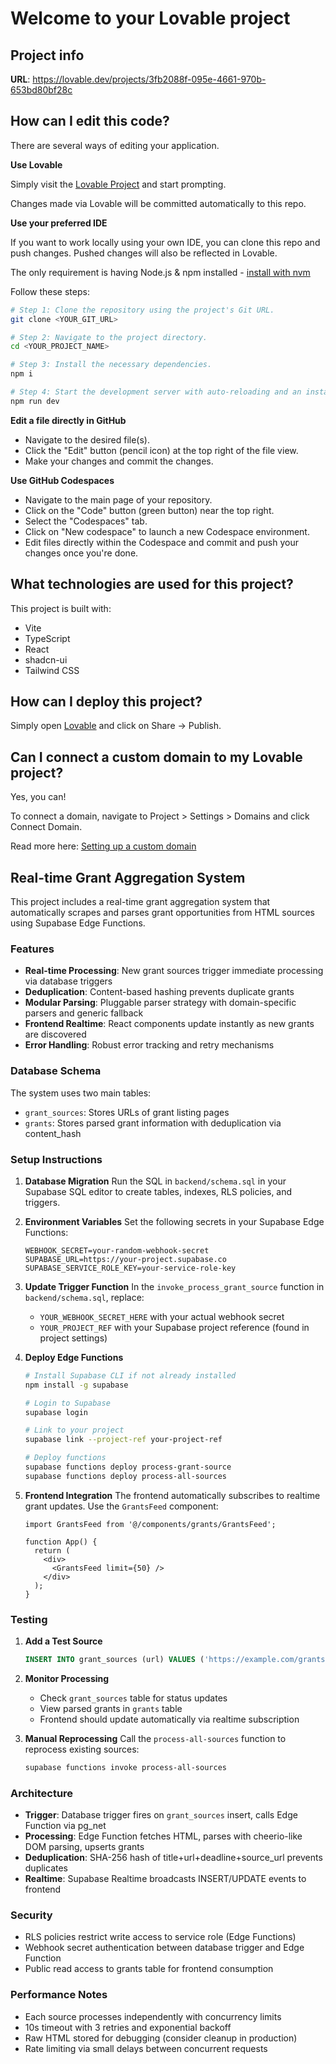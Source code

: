 # Welcome to your Lovable project

## Project info

**URL**: https://lovable.dev/projects/3fb2088f-095e-4661-970b-653bd80bf28c

## How can I edit this code?

There are several ways of editing your application.

**Use Lovable**

Simply visit the [Lovable Project](https://lovable.dev/projects/3fb2088f-095e-4661-970b-653bd80bf28c) and start prompting.

Changes made via Lovable will be committed automatically to this repo.

**Use your preferred IDE**

If you want to work locally using your own IDE, you can clone this repo and push changes. Pushed changes will also be reflected in Lovable.

The only requirement is having Node.js & npm installed - [install with nvm](https://github.com/nvm-sh/nvm#installing-and-updating)

Follow these steps:

```sh
# Step 1: Clone the repository using the project's Git URL.
git clone <YOUR_GIT_URL>

# Step 2: Navigate to the project directory.
cd <YOUR_PROJECT_NAME>

# Step 3: Install the necessary dependencies.
npm i

# Step 4: Start the development server with auto-reloading and an instant preview.
npm run dev
```

**Edit a file directly in GitHub**

- Navigate to the desired file(s).
- Click the "Edit" button (pencil icon) at the top right of the file view.
- Make your changes and commit the changes.

**Use GitHub Codespaces**

- Navigate to the main page of your repository.
- Click on the "Code" button (green button) near the top right.
- Select the "Codespaces" tab.
- Click on "New codespace" to launch a new Codespace environment.
- Edit files directly within the Codespace and commit and push your changes once you're done.

## What technologies are used for this project?

This project is built with:

- Vite
- TypeScript
- React
- shadcn-ui
- Tailwind CSS

## How can I deploy this project?

Simply open [Lovable](https://lovable.dev/projects/3fb2088f-095e-4661-970b-653bd80bf28c) and click on Share -> Publish.

## Can I connect a custom domain to my Lovable project?

Yes, you can!

To connect a domain, navigate to Project > Settings > Domains and click Connect Domain.

Read more here: [Setting up a custom domain](https://docs.lovable.dev/tips-tricks/custom-domain#step-by-step-guide)

## Real-time Grant Aggregation System

This project includes a real-time grant aggregation system that automatically scrapes and parses grant opportunities from HTML sources using Supabase Edge Functions.

### Features

- **Real-time Processing**: New grant sources trigger immediate processing via database triggers
- **Deduplication**: Content-based hashing prevents duplicate grants
- **Modular Parsing**: Pluggable parser strategy with domain-specific parsers and generic fallback
- **Frontend Realtime**: React components update instantly as new grants are discovered
- **Error Handling**: Robust error tracking and retry mechanisms

### Database Schema

The system uses two main tables:
- `grant_sources`: Stores URLs of grant listing pages
- `grants`: Stores parsed grant information with deduplication via content_hash

### Setup Instructions

1. **Database Migration**
   Run the SQL in `backend/schema.sql` in your Supabase SQL editor to create tables, indexes, RLS policies, and triggers.

2. **Environment Variables**
   Set the following secrets in your Supabase Edge Functions:
   ```
   WEBHOOK_SECRET=your-random-webhook-secret
   SUPABASE_URL=https://your-project.supabase.co
   SUPABASE_SERVICE_ROLE_KEY=your-service-role-key
   ```

3. **Update Trigger Function**
   In the `invoke_process_grant_source` function in `backend/schema.sql`, replace:
   - `YOUR_WEBHOOK_SECRET_HERE` with your actual webhook secret
   - `YOUR_PROJECT_REF` with your Supabase project reference (found in project settings)

4. **Deploy Edge Functions**
   ```bash
   # Install Supabase CLI if not already installed
   npm install -g supabase

   # Login to Supabase
   supabase login

   # Link to your project
   supabase link --project-ref your-project-ref

   # Deploy functions
   supabase functions deploy process-grant-source
   supabase functions deploy process-all-sources
   ```

5. **Frontend Integration**
   The frontend automatically subscribes to realtime grant updates. Use the `GrantsFeed` component:

   ```tsx
   import GrantsFeed from '@/components/grants/GrantsFeed';

   function App() {
     return (
       <div>
         <GrantsFeed limit={50} />
       </div>
     );
   }
   ```

### Testing

1. **Add a Test Source**
   ```sql
   INSERT INTO grant_sources (url) VALUES ('https://example.com/grants');
   ```

2. **Monitor Processing**
   - Check `grant_sources` table for status updates
   - View parsed grants in `grants` table
   - Frontend should update automatically via realtime subscription

3. **Manual Reprocessing**
   Call the `process-all-sources` function to reprocess existing sources:
   ```bash
   supabase functions invoke process-all-sources
   ```

### Architecture

- **Trigger**: Database trigger fires on `grant_sources` insert, calls Edge Function via pg_net
- **Processing**: Edge Function fetches HTML, parses with cheerio-like DOM parsing, upserts grants
- **Deduplication**: SHA-256 hash of title+url+deadline+source_url prevents duplicates
- **Realtime**: Supabase Realtime broadcasts INSERT/UPDATE events to frontend

### Security

- RLS policies restrict write access to service role (Edge Functions)
- Webhook secret authentication between database trigger and Edge Function
- Public read access to grants table for frontend consumption

### Performance Notes

- Each source processes independently with concurrency limits
- 10s timeout with 3 retries and exponential backoff
- Raw HTML stored for debugging (consider cleanup in production)
- Rate limiting via small delays between concurrent requests
